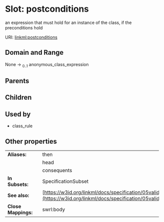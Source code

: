 
# Slot: postconditions


an expression that must hold for an instance of the class, if the preconditions hold

URI: [linkml:postconditions](https://w3id.org/linkml/postconditions)


## Domain and Range

None &#8594;  <sub>0..1</sub> anonymous_class_expression

## Parents


## Children


## Used by

 * class_rule

## Other properties

|  |  |  |
| --- | --- | --- |
| **Aliases:** | | then |
|  | | head |
|  | | consequents |
| **In Subsets:** | | SpecificationSubset |
| **See also:** | | [https://w3id.org/linkml/docs/specification/05validation/#rules](https://w3id.org/linkml/docs/specification/05validation/#rules) |
| **Close Mappings:** | | swrl:body |

